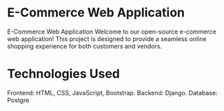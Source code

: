 # E-Commerce Web Application

E-Commerce Web Application  Welcome to our open-source e-commerce web application! This project is designed to provide a seamless online shopping experience for both customers and vendors.

# Technologies Used

Frontend: HTML, CSS, JavaScript, Bootstrap.
Backend: Django.
Database: Postgre

